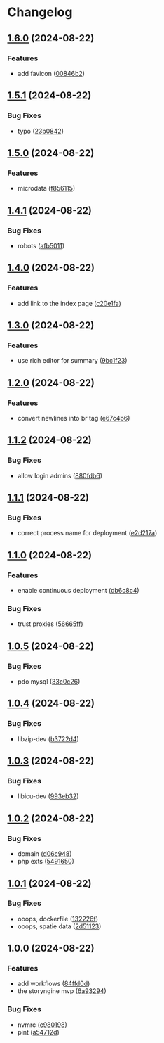 # Changelog

## [1.6.0](https://github.com/ptah-sh/storyngine/compare/v1.5.1...v1.6.0) (2024-08-22)


### Features

* add favicon ([00846b2](https://github.com/ptah-sh/storyngine/commit/00846b2db7f31133391d12818af1e12975789c86))

## [1.5.1](https://github.com/ptah-sh/storyngine/compare/v1.5.0...v1.5.1) (2024-08-22)


### Bug Fixes

* typo ([23b0842](https://github.com/ptah-sh/storyngine/commit/23b0842d3f8853ed36244b811184e2e16693c9cc))

## [1.5.0](https://github.com/ptah-sh/storyngine/compare/v1.4.1...v1.5.0) (2024-08-22)


### Features

* microdata ([f856115](https://github.com/ptah-sh/storyngine/commit/f856115aab210bace2ca05e06ca2ac3bc0b4e2af))

## [1.4.1](https://github.com/ptah-sh/storyngine/compare/v1.4.0...v1.4.1) (2024-08-22)


### Bug Fixes

* robots ([afb5011](https://github.com/ptah-sh/storyngine/commit/afb50118f8897cd22bd3282e16ecab992a916739))

## [1.4.0](https://github.com/ptah-sh/storyngine/compare/v1.3.0...v1.4.0) (2024-08-22)


### Features

* add link to the index page ([c20e1fa](https://github.com/ptah-sh/storyngine/commit/c20e1fa3384ea7d3ec2e663cf248ae1b5fc7106e))

## [1.3.0](https://github.com/ptah-sh/storyngine/compare/v1.2.0...v1.3.0) (2024-08-22)


### Features

* use rich editor for summary ([9bc1f23](https://github.com/ptah-sh/storyngine/commit/9bc1f23adaf805605d18cba88eafa148159295d1))

## [1.2.0](https://github.com/ptah-sh/storyngine/compare/v1.1.2...v1.2.0) (2024-08-22)


### Features

* convert newlines into br tag ([e67c4b6](https://github.com/ptah-sh/storyngine/commit/e67c4b69d17bd53d8a58cea847e18bc846fe2dd9))

## [1.1.2](https://github.com/ptah-sh/storyngine/compare/v1.1.1...v1.1.2) (2024-08-22)


### Bug Fixes

* allow login admins ([880fdb6](https://github.com/ptah-sh/storyngine/commit/880fdb6e24dd3efe247b74df6ec5e013b8c151e0))

## [1.1.1](https://github.com/ptah-sh/storyngine/compare/v1.1.0...v1.1.1) (2024-08-22)


### Bug Fixes

* correct process name for deployment ([e2d217a](https://github.com/ptah-sh/storyngine/commit/e2d217a60477c11d5a989744144e29fb0ebf8a83))

## [1.1.0](https://github.com/ptah-sh/storyngine/compare/v1.0.5...v1.1.0) (2024-08-22)


### Features

* enable continuous deployment ([db6c8c4](https://github.com/ptah-sh/storyngine/commit/db6c8c48bcd25da15b6c3b1cb372a447a80e23dd))


### Bug Fixes

* trust proxies ([56665ff](https://github.com/ptah-sh/storyngine/commit/56665ff7c713b2e80392eb59315bd4e6c37c687a))

## [1.0.5](https://github.com/ptah-sh/storyngine/compare/v1.0.4...v1.0.5) (2024-08-22)


### Bug Fixes

* pdo mysql ([33c0c26](https://github.com/ptah-sh/storyngine/commit/33c0c2607818d5057e58c4833509b710b4c3bdc8))

## [1.0.4](https://github.com/ptah-sh/storyngine/compare/v1.0.3...v1.0.4) (2024-08-22)


### Bug Fixes

* libzip-dev ([b3722d4](https://github.com/ptah-sh/storyngine/commit/b3722d4374297a789c5ec57d9b3c8ceb9239e952))

## [1.0.3](https://github.com/ptah-sh/storyngine/compare/v1.0.2...v1.0.3) (2024-08-22)


### Bug Fixes

* libicu-dev ([993eb32](https://github.com/ptah-sh/storyngine/commit/993eb32395f7ccf1ae5c75e0223e8fea95abe125))

## [1.0.2](https://github.com/ptah-sh/storyngine/compare/v1.0.1...v1.0.2) (2024-08-22)


### Bug Fixes

* domain ([d06c948](https://github.com/ptah-sh/storyngine/commit/d06c948b60ed419504ef66b261542913dfae2bd3))
* php exts ([5491650](https://github.com/ptah-sh/storyngine/commit/54916506906533f998177bdcec6bff8440f596e6))

## [1.0.1](https://github.com/ptah-sh/storyngine/compare/v1.0.0...v1.0.1) (2024-08-22)


### Bug Fixes

* ooops, dockerfile ([132226f](https://github.com/ptah-sh/storyngine/commit/132226f20c8403a2536fa5c510b84290336668ed))
* ooops, spatie data ([2d51123](https://github.com/ptah-sh/storyngine/commit/2d511232bebbf020cfe80460f2edc90336f5a44f))

## 1.0.0 (2024-08-22)


### Features

* add workflows ([84ffd0d](https://github.com/ptah-sh/storyngine/commit/84ffd0dc04952fb7338ddf92f2a325819b5a5fa1))
* the storyngine mvp ([6a93294](https://github.com/ptah-sh/storyngine/commit/6a9329437ebc2de7098e08436ebf332cf00e3953))


### Bug Fixes

* nvmrc ([c980198](https://github.com/ptah-sh/storyngine/commit/c98019852c8399c468408ab5e2984937eb24121e))
* pint ([a54712d](https://github.com/ptah-sh/storyngine/commit/a54712dd032b42632b8725be526e69af2c640264))
